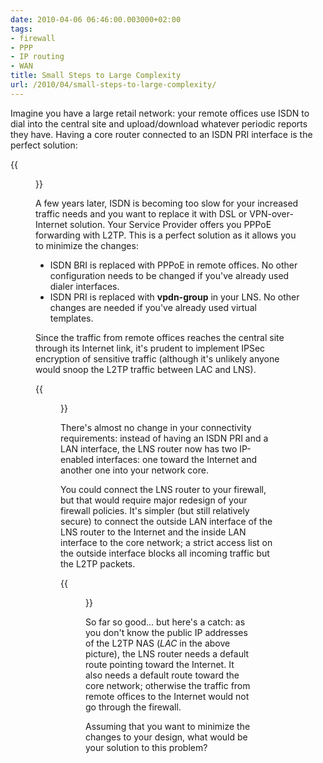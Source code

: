 ```yaml
---
date: 2010-04-06 06:46:00.003000+02:00
tags:
- firewall
- PPP
- IP routing
- WAN
title: Small Steps to Large Complexity
url: /2010/04/small-steps-to-large-complexity/
---
```

Imagine you have a large retail network: your remote offices use ISDN to dial into the central site and upload/download whatever periodic reports they have. Having a core router connected to an ISDN PRI interface is the perfect solution:

{{<figure src="/2010/04/s400-L2TP_1.png">}}

A few years later, ISDN is becoming too slow for your increased traffic needs and you want to replace it with DSL or VPN-over-Internet solution. Your Service Provider offers you PPPoE forwarding with L2TP. This is a perfect solution as it allows you to minimize the changes:
<!--more-->
-   ISDN BRI is replaced with PPPoE in remote offices. No other configuration needs to be changed if you've already used dialer interfaces.
-   ISDN PRI is replaced with **vpdn-group** in your LNS. No other changes are needed if you've already used virtual templates.

Since the traffic from remote offices reaches the central site through its Internet link, it's prudent to implement IPSec encryption of sensitive traffic (although it's unlikely anyone would snoop the L2TP traffic between LAC and LNS).

{{<figure src="/2010/04/s400-L2TP_2.png">}}

There's almost no change in your connectivity requirements: instead of having an ISDN PRI and a LAN interface, the LNS router now has two IP-enabled interfaces: one toward the Internet and another one into your network core.

You could connect the LNS router to your firewall, but that would require major redesign of your firewall policies. It's simpler (but still relatively secure) to connect the outside LAN interface of the LNS router to the Internet and the inside LAN interface to the core network; a strict access list on the outside interface blocks all incoming traffic but the L2TP packets.

{{<figure src="/2010/04/s400-L2TP_3.png">}}

So far so good... but here's a catch: as you don't know the public IP addresses of the L2TP NAS (*LAC* in the above picture), the LNS router needs a default route pointing toward the Internet. It also needs a default route toward the core network; otherwise the traffic from remote offices to the Internet would not go through the firewall.

Assuming that you want to minimize the changes to your design, what would be your solution to this problem?
